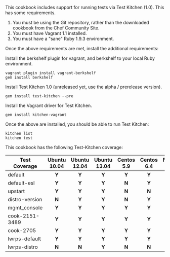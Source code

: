 This cookbook includes support for running tests via Test Kitchen (1.0). This has some requirements.

1. You must be using the Git repository, rather than the downloaded cookbook from the Chef Community Site.
2. You must have Vagrant 1.1 installed.
3. You must have a "sane" Ruby 1.9.3 environment.

Once the above requirements are met, install the additional requirements:

Install the berkshelf plugin for vagrant, and berkshelf to your local Ruby environment.

    vagrant plugin install vagrant-berkshelf
    gem install berkshelf

Install Test Kitchen 1.0 (unreleased yet, use the alpha / prerelease version).

    gem install test-kitchen --pre

Install the Vagrant driver for Test Kitchen.

    gem install kitchen-vagrant

Once the above are installed, you should be able to run Test Kitchen:

    kitchen list
    kitchen test

This cookbook has the following Test-Kitchen coverage:

| Test Coverage  | Ubuntu 10.04  | Ubuntu 12.04 | Ubuntu 13.04 | Centos 5.9 | Centos 6.4 | Fedora 18 | Debian 7.1 | SmartOS 13.1 | OmniOS r151002 |
| -------------- |:-------------:|:------------:|:------------:|:----------:|:----------:|:---------:|:----------:|:------------:|:--------------:|
| default        | **Y**         | **Y**        | **Y**        | **Y**      | **Y**      | **Y**     | **N**      | **N**        | **N**          |
| default-esl    | **Y**         | **Y**        | **Y**        | **N**      | **Y**      | **N**     | **N**      | **N**        | **N**          |
| upstart        | **Y**         | **Y**        | **Y**        | **N**      | **N**      | **N**     | **N**      | **N**        | **N**          |
| distro-version | **N**         | **Y**        | **Y**        | **N**      | **Y**      | **N**     | **N**      | **N**        | **N**          |
| mgmt_console   | **Y**         | **Y**        | **Y**        | **Y**      | **Y**      | **Y**     | **N**      | **N**        | **N**          |
| cook-2151-3489 | **Y**         | **Y**        | **Y**        | **Y**      | **Y**      | **Y**     | **N**      | **N**        | **N**          |
| cook-2705      | **Y**         | **Y**        | **Y**        | **Y**      | **Y**      | **Y**     | **N**      | **N**        | **N**          |
| lwrps-default  | **Y**         | **Y**        | **Y**        | **Y**      | **Y**      | **Y**     | **N**      | **N**        | **N**          |
| lwrps-distro   | **N**         | **N**        | **Y**        | **N**      | **N**      | **N**     | **N**      | **N**        | **N**          |
